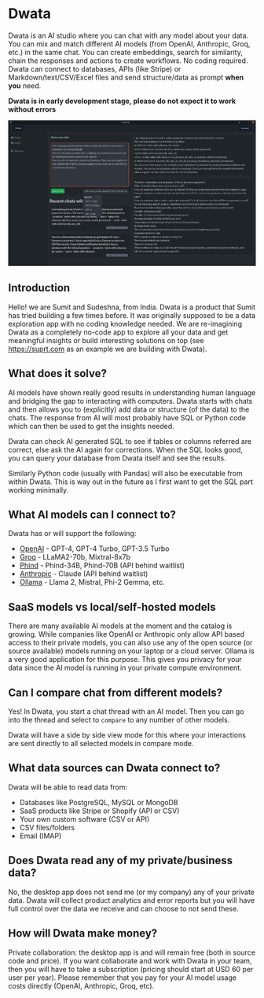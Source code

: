 # Dwata

Dwata is an AI studio where you can chat with any model about your data. You can mix and match different AI models (from OpenAI, Anthropic, Groq, etc.) in the same chat. You can create embeddings, search for similarity, chain the responses and actions to create workflows. No coding required. Dwata can connect to databases, APIs (like Stripe) or Markdown/text/CSV/Excel files and send structure/data as prompt **when you** need.

**Dwata is in early development stage, please do not expect it to work without errors**

![Recent chats with AI models](docs/assets/Home_screen_recent_chat_threads_0.0.2.png?raw=true "Recent chats with AI models")

## Introduction

Hello! we are Sumit and Sudeshna, from India. Dwata is a product that Sumit has tried building a few times before. It was originally supposed to be a data exploration app with no coding knowledge needed. We are re-imagining Dwata as a completely no-code app to explore all your data and get meaningful insights or build interesting solutions on top (see https://suprt.com as an example we are building with Dwata).

## What does it solve?

AI models have shown really good results in understanding human language and bridging the gap to interacting with computers. Dwata starts with chats and then allows you to (explicitly) add data or structure (of the data) to the chats. The response from AI will most probably have SQL or Python code which can then be used to get the insights needed.

Dwata can check AI generated SQL to see if tables or columns referred are correct, else ask the AI again for corrections. When the SQL looks good, you can query your database from Dwata itself and see the results.

Similarly Python code (usually with Pandas) will also be executable from within Dwata. This is way out in the future as I first want to get the SQL part working minimally.

## What AI models can I connect to?

Dwata has or will support the following:

- [OpenAI](https://platform.openai.com/docs/models) - GPT-4, GPT-4 Turbo, GPT-3.5 Turbo
- [Groq](https://console.groq.com/docs/models) - LLaMA2-70b, Mixtral-8x7b
- [Phind](https://www.phind.com/blog/introducing-phind-70b) - Phind-34B, Phind-70B (API behind waitlist)
- [Anthropic](https://www.anthropic.com/product) - Claude (API behind waitlist)
- [Ollama](https://github.com/ollama/ollama?tab=readme-ov-file#model-library) - Llama 2, Mistral, Phi-2 Gemma, etc.

## SaaS models vs local/self-hosted models

There are many available AI models at the moment and the catalog is growing. While companies like OpenAI or Anthropic only allow API based access to their private models, you can also use any of the open source (or source available) models running on your laptop or a cloud server. Ollama is a very good application for this purpose. This gives you privacy for your data since the AI model is running in your private compute environment.

## Can I compare chat from different models?

Yes! In Dwata, you start a chat thread with an AI model. Then you can go into the thread and select to `compare` to any number of other models.

Dwata will have a side by side view mode for this where your interactions are sent directly to all selected models in compare mode.

## What data sources can Dwata connect to?

Dwata will be able to read data from:

- Databases like PostgreSQL, MySQL or MongoDB
- SaaS products like Stripe or Shopify (API or CSV)
- Your own custom software (CSV or API)
- CSV files/folders
- Email (IMAP)

## Does Dwata read any of my private/business data?

No, the desktop app does not send me (or my company) any of your private data. Dwata will collect product analytics and error reports but you will have full control over the data we receive and can choose to not send these.

## How will Dwata make money?

Private collaboration: the desktop app is and will remain free (both in source code and price). If you want collaborate and work with Dwata in your team, then you will have to take a subscription (pricing should start at USD 60 per user per year). Please remember that you pay for your AI model usage costs directly (OpenAI, Anthropic, Groq, etc).

